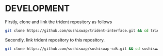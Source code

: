 # DEVELOPMENT

Firstly, clone and link the trident repository as follows

```sh
git clone https://github.com/sushiswap/trident-interface.git && cd trident && yarn link && yarn install && yarn build
```

Secondly, link trident repository to this repository.

```sh
git clone https://github.com/sushiswap/sushiswap-sdk.git && cd sushiswap-sdk && git checkout trident && yarn link @sushiswap/trident && yarn install && yarn build
```
